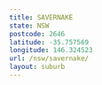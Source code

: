 ```yaml
---
title: SAVERNAKE
state: NSW
postcode: 2646
latitude: -35.757569
longitude: 146.324523
url: /nsw/savernake/
layout: suburb
---
```

